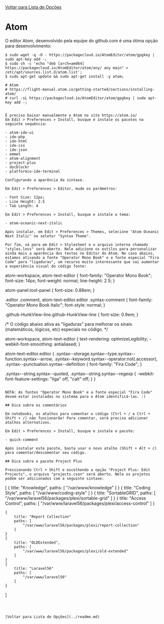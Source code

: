[Voltar para Lista de Opções](../readme.md)

# Atom


O editor Atom, desenvolvido pela equipe do github.com é uma ótima opção para desenvolvimento:

```
$ sudo wget -q -O - https://packagecloud.io/AtomEditor/atom/gpgkey | sudo apt-key add -;
$ sudo sh -c 'echo "deb [arch=amd64] https://packagecloud.io/AtomEditor/atom/any/ any main" > /etc/apt/sources.list.d/atom.list';
$ sudo apt-get update && sudo apt-get install -y atom;

# Atom
# https://flight-manual.atom.io/getting-started/sections/installing-atom/
# curl -sL https://packagecloud.io/AtomEditor/atom/gpgkey | sudo apt-key add -;


É preciso baixar manualmente o Atom no site https://atom.io/
Em Edit > Preferences > Install, busque e instale os pacotes na seguinte sequência:

- atom-ide-ui 
- ide-php
- ide-html
- ide-css
- ide-json
- emmet
- atom-alignment
- project-plus
- docblockr
- platformio-ide-terminal

Configurando a aparência da sintaxe.

Em Edit > Preferences > Editor, mude os parâmetros:

- Font Size: 12px;
- Line Height: 2.5
- Tab Length: 4

Em Edit > Preferences > Install, busque e instale o tema:

- atom-oceanic-next-italic

Após instalar, em Edit > Preferences > Themes, selecione "Atom Oceanic Next Italic" no seletor "Syntax Theme".

Por fim, vá para em Edit > Stylesheet e o arquivo interno chamado "styles.less" será aberto. Nele adicione os estilos para personalizar ainda mais a aparência dos textos no Editor do Atom. No caso abaixo, estamos ativando a fonte "Operator Mono Book" e a fonte especial "Fira Code" para "ligaduras", um recurso muito interessante que vai aumentar a experiência visual do código fonte:

```
atom-workspace,
atom-text-editor {
    font-family: "Operator Mono Book";
    font-size: 14px;
    font-weight: normal;
    line-height: 2.5;
}

atom-panel.tool-panel {
    font-size: 0.88em;
}

.editor .comment,
atom-text-editor.editor .syntax-comment {
    font-family: "Operator Mono Book Italic";
    font-style: normal;
}

.github-HunkView-line.github-HunkView-line {
    font-size: 0.9em;
}

/*
O código abaixo ativa as "ligaduras"
para melhorar os sinais (matemáticos, lógicos, etc) 
especiais no código.
*/

atom-workspace,
atom-text-editor {
    text-rendering: optimizeLegibility;
    -webkit-font-smoothing: antialiased;
}

atom-text-editor.editor {
  .syntax--storage.syntax--type.syntax--function.syntax--arrow,
  .syntax--keyword.syntax--operator:not(.accessor),
  .syntax--punctuation.syntax--definition {
    font-family: "Fira Code";
  }

  .syntax--string.syntax--quoted,
  .syntax--string.syntax--regexp {
    -webkit-font-feature-settings: "liga" off, "calt" off;
  }
}

```

NOTA: As fontes "Operator Mono Book" e a fonte especial "Fira Code" devem estar instaladas no sistema para o Atom identificá-las. :)

## Dica sobre os comentários

Em notebooks, os atalhos para comentar o código (Ctrl + / e Ctrl + Shift + /) não funcionarão! Para comentar, será preciso adicionar atalhos alternativos. 

Em Edit > Preferences > Install, busque e instale o pacote:

- quick-comment

Após instalar este pacote, basta usar o novo atalho (Shift + Alt + c) para comentar/descomentar seu código.

## Dica sobre o pacote Project Plus

Pressionando Ctrl + Shift e escolhendo a opção "Project Plus: Edit Projects", o arquivo "projects.cson" será aberto. Nele os projetos podem ser adicionados com a seguinte sintaxe:

```
[
    {
        title: "Knowledge",
        paths: [
            "/var/www/knowledge"
        ]
    }
    {
        title: "Coding Style",
        paths: [
            "/var/www/coding-style"
        ]
    }
    {
        title: "SortableGRID",
        paths: [
            "/var/www/laravel56/packages/plexi/sortable-grid"
        ]
    }
    {
        title: "Access Control",
        paths: [
            "/var/www/laravel56/packages/plexi/access-control"
        ]
    }

    {
        title: "Report Collection"
        paths: [
            "/var/www/laravel56/packages/plexi/report-collection"
        ]
    }
    {
        title: "OLDExtended",
        paths: [
            "/var/www/laravel56/packages/plexi/old-extended"
        ]
    }
    {
        title: "Laravel56"
        paths: [
            "/var/www/laravel56"
        ]
    }
]
```



[Voltar para Lista de Opções](../readme.md)